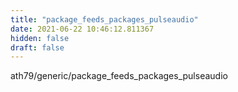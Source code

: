 ```yaml
---
title: "package_feeds_packages_pulseaudio"
date: 2021-06-22 10:46:12.811367
hidden: false
draft: false
---
```


ath79/generic/package_feeds_packages_pulseaudio

